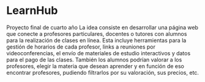 # LearnHub
 Proyecto final de cuarto año
La idea consiste en desarrollar una página web que conecte a profesores particulares, docentes o tutores con alumnos para la realización de clases en línea. Esta incluye herramientas para la gestión de horarios de cada profesor, links a reuniones por videoconferencias, el envío de materiales de estudio interactivos y datos para el pago de las clases. También los alumnos podrían valorar a los profesores, elegir la materia que desean aprender y en función de eso encontrar profesores, pudiendo filtrarlos por su valoración, sus precios, etc. 
